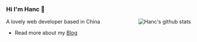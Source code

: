 ### Hi I'm Hanc 👋

<img align="right" src="https://github-readme-stats.vercel.app/api?username=Hanc&show_icons=true&icon_color=0366d6&bg_color=ffffff&hide_title=true&hide=contribs&include_all_commits=true" alt="Hanc's github stats"/>

A lovely web developer based in China

- Read more about my [Blog](https://blog.csdn.net/qq_39035674)